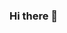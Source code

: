 ### Hi there 👋

<!--
**elnourekrma/elnourekrma** is a ✨ _special_ ✨ repository because its `README.md` (this file) appears on your GitHub profile.

Here are some ideas to get you started:

- 🔭 I’m currently working on DFIR.
- 🌱 I’m currently learning Software Engineering
- 👯 I’m looking to collaborate on DFIR Researchs and Web development.
- 🤔 I’m looking for help with DFIR and SE always.
-->
